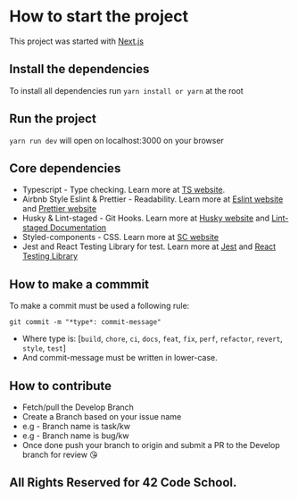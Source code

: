 # How to start the project

This project was started with [Next.js](https://nextjs.org/)

## Install the dependencies

To install all dependencies run `yarn install or yarn` at the root

## Run the project

`yarn run dev` will open on localhost:3000 on your browser

## Core dependencies

- Typescript - Type checking. Learn more at [TS website](https://typescriptlang.org/).
- Airbnb Style Eslint & Prettier - Readability. Learn more at [Eslint website](https://eslint.org/) and [Prettier website](https://prettier.io/)
- Husky & Lint-staged - Git Hooks. Learn more at [Husky website](https://typicode.github.io) and [Lint-staged Documentation](https://github.com/okonet/lint-staged)
- Styled-components - CSS. Learn more at [SC website](https://styled-components.com)
- Jest and React Testing Library for test. Learn more at [Jest](https://jestjs.io/) and [React Testing Library](https://testing-library.com/docs/react-testing-library/intro/)

## How to make a commmit
 To make a commit must be used a following rule:

 `git commit -m "*type*: commit-message"`

 - Where type is: [`build`, `chore`, `ci`, `docs`, `feat`, `fix`, `perf`, `refactor`, `revert`, `style`, `test`]
 - And commit-message must be written in lower-case.

 ## How to contribute

 - Fetch/pull the Develop Branch
 - Create a Branch based on your issue name
  - e.g - Branch name is task/kw
  - e.g - Branch name is bug/kw
- Once done push your branch to origin and submit a PR to the Develop branch for review 😘

## All Rights Reserved for 42 Code School.
